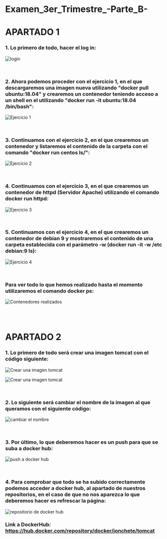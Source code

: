 # Examen_3er_Trimestre_-Parte_B-


# APARTADO 1


### 1. Lo primero de todo, hacer el log in:

![login](https://user-images.githubusercontent.com/91874635/173301170-1c8c9d9e-4844-4e64-902a-aaa11395e613.png)

<br>

### 2. Ahora podemos proceder con el ejercicio 1, en el que descargaremos una imagen nueva utilizando "docker pull ubuntu:18.04" y crearemos un contenedor teniendo acceso a un shell en el utilizando "docker run -it ubuntu:18.04 /bin/bash":

![Ejercicio 1](https://user-images.githubusercontent.com/91874635/173301804-4e76c38f-016a-48ea-b0fa-77120ccaa2be.PNG)

<br>

### 3. Continuamos con el ejercicio 2, en el que crearemos un contenedor y listaremos el contenido de la carpeta con el comando "docker run centos ls/":

![Ejercicio 2](https://user-images.githubusercontent.com/91874635/173305092-e006c096-b6a7-4bdf-b14b-9d7377efe3b0.PNG)

<br>

### 4. Continuamos con el ejercicio 3, en el que crearemos un contenedor de httpd (Servidor Apache) utilizando el comando docker run httpd:

![Ejercicio 3](https://user-images.githubusercontent.com/91874635/173305642-32746a0e-5f64-4836-9fd2-dc098e8b0b56.PNG)

<br>

### 5. Continuamos con el ejercicio 4, en el que crearemos un contenedor de debian 9 y mostraremos el contenido de una carpeta establecida con el parámetro -w (docker run -it -w /etc debian:9 ls):

![Ejercicio 4](https://user-images.githubusercontent.com/91874635/173306556-e5d9c670-69fb-46ed-b10a-bc736fb8d521.PNG)

<br>

### Para ver todo lo que hemos realizado hasta el momento utilizaremos el comando docker ps:
![Contenedores realizados](https://user-images.githubusercontent.com/91874635/173307233-ad223793-d0c9-49d6-bb7e-c330992bb914.PNG)

<br>
<br>

# APARTADO 2


### 1. Lo primero de todo será crear una imagen tomcat con el código siguiente:

![Crear una imagen tomcat](https://user-images.githubusercontent.com/91874635/173310773-ed915bb4-7fab-45db-9ddc-b829e8bc9a9a.PNG)

![Crear una imagen tomcat](https://user-images.githubusercontent.com/91874635/173315643-ae823d7e-4c81-49e0-95f9-59c057678880.PNG)

<br>

### 2. Lo siguiente será cambiar el nombre de la imagen al que queramos con el siguiente código:

![cambiar el nombre](https://user-images.githubusercontent.com/91874635/173314628-af439b35-a650-48eb-8bcc-59fd8c9f0540.PNG)

<br>

### 3. Por último, lo que deberemos hacer es un push para que se suba a docker hub:

![push a docker hub](https://user-images.githubusercontent.com/91874635/173316266-f63c6e32-5d3e-4119-968c-e4c44fd176ae.PNG)

<br>

### 4. Para comprobar que todo se ha subido correctamente podemos acceder a docker hub, al apartado de nuestros repositorios, en el caso de que no nos aparezca lo que deberemos hacer es refrescar la página:

![repositorio de docker hub](https://user-images.githubusercontent.com/91874635/173316762-c2b3ebd7-0670-435f-a187-a0f6138381b7.png)

### Link a DockerHub: https://hub.docker.com/repository/docker/jonchete/tomcat





